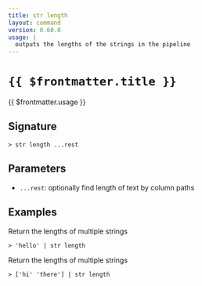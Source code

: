 ```yaml
---
title: str length
layout: command
version: 0.60.0
usage: |
  outputs the lengths of the strings in the pipeline
---
```


# `{{ $frontmatter.title }}`

<div style='white-space: pre-wrap;'>{{ $frontmatter.usage }}</div>

## Signature

`> str length ...rest`

## Parameters

- `...rest`: optionally find length of text by column paths

## Examples

Return the lengths of multiple strings

```shell
> 'hello' | str length
```

Return the lengths of multiple strings

```shell
> ['hi' 'there'] | str length
```
